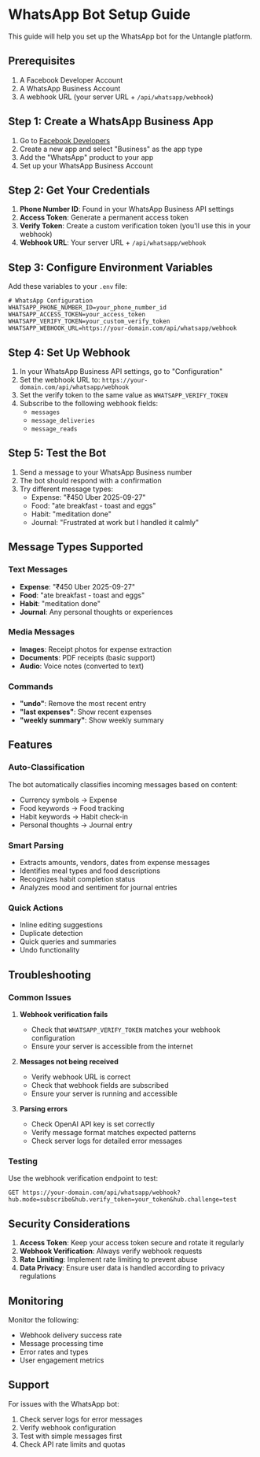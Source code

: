 # WhatsApp Bot Setup Guide

This guide will help you set up the WhatsApp bot for the Untangle platform.

## Prerequisites

1. A Facebook Developer Account
2. A WhatsApp Business Account
3. A webhook URL (your server URL + `/api/whatsapp/webhook`)

## Step 1: Create a WhatsApp Business App

1. Go to [Facebook Developers](https://developers.facebook.com/)
2. Create a new app and select "Business" as the app type
3. Add the "WhatsApp" product to your app
4. Set up your WhatsApp Business Account

## Step 2: Get Your Credentials

1. **Phone Number ID**: Found in your WhatsApp Business API settings
2. **Access Token**: Generate a permanent access token
3. **Verify Token**: Create a custom verification token (you'll use this in your webhook)
4. **Webhook URL**: Your server URL + `/api/whatsapp/webhook`

## Step 3: Configure Environment Variables

Add these variables to your `.env` file:

```env
# WhatsApp Configuration
WHATSAPP_PHONE_NUMBER_ID=your_phone_number_id
WHATSAPP_ACCESS_TOKEN=your_access_token
WHATSAPP_VERIFY_TOKEN=your_custom_verify_token
WHATSAPP_WEBHOOK_URL=https://your-domain.com/api/whatsapp/webhook
```

## Step 4: Set Up Webhook

1. In your WhatsApp Business API settings, go to "Configuration"
2. Set the webhook URL to: `https://your-domain.com/api/whatsapp/webhook`
3. Set the verify token to the same value as `WHATSAPP_VERIFY_TOKEN`
4. Subscribe to the following webhook fields:
   - `messages`
   - `message_deliveries`
   - `message_reads`

## Step 5: Test the Bot

1. Send a message to your WhatsApp Business number
2. The bot should respond with a confirmation
3. Try different message types:
   - Expense: "₹450 Uber 2025-09-27"
   - Food: "ate breakfast - toast and eggs"
   - Habit: "meditation done"
   - Journal: "Frustrated at work but I handled it calmly"

## Message Types Supported

### Text Messages
- **Expense**: "₹450 Uber 2025-09-27"
- **Food**: "ate breakfast - toast and eggs"
- **Habit**: "meditation done"
- **Journal**: Any personal thoughts or experiences

### Media Messages
- **Images**: Receipt photos for expense extraction
- **Documents**: PDF receipts (basic support)
- **Audio**: Voice notes (converted to text)

### Commands
- **"undo"**: Remove the most recent entry
- **"last expenses"**: Show recent expenses
- **"weekly summary"**: Show weekly summary

## Features

### Auto-Classification
The bot automatically classifies incoming messages based on content:
- Currency symbols → Expense
- Food keywords → Food tracking
- Habit keywords → Habit check-in
- Personal thoughts → Journal entry

### Smart Parsing
- Extracts amounts, vendors, dates from expense messages
- Identifies meal types and food descriptions
- Recognizes habit completion status
- Analyzes mood and sentiment for journal entries

### Quick Actions
- Inline editing suggestions
- Duplicate detection
- Quick queries and summaries
- Undo functionality

## Troubleshooting

### Common Issues

1. **Webhook verification fails**
   - Check that `WHATSAPP_VERIFY_TOKEN` matches your webhook configuration
   - Ensure your server is accessible from the internet

2. **Messages not being received**
   - Verify webhook URL is correct
   - Check that webhook fields are subscribed
   - Ensure your server is running and accessible

3. **Parsing errors**
   - Check OpenAI API key is set correctly
   - Verify message format matches expected patterns
   - Check server logs for detailed error messages

### Testing

Use the webhook verification endpoint to test:
```
GET https://your-domain.com/api/whatsapp/webhook?hub.mode=subscribe&hub.verify_token=your_token&hub.challenge=test
```

## Security Considerations

1. **Access Token**: Keep your access token secure and rotate it regularly
2. **Webhook Verification**: Always verify webhook requests
3. **Rate Limiting**: Implement rate limiting to prevent abuse
4. **Data Privacy**: Ensure user data is handled according to privacy regulations

## Monitoring

Monitor the following:
- Webhook delivery success rate
- Message processing time
- Error rates and types
- User engagement metrics

## Support

For issues with the WhatsApp bot:
1. Check server logs for error messages
2. Verify webhook configuration
3. Test with simple messages first
4. Check API rate limits and quotas
